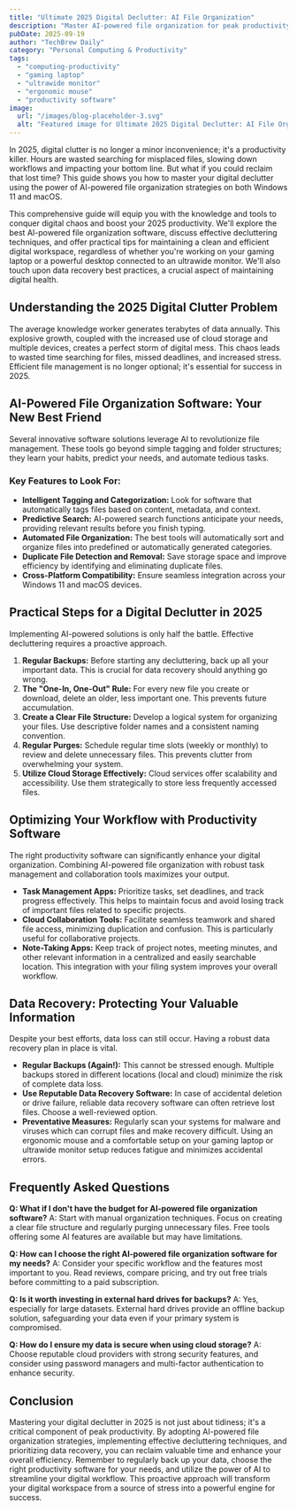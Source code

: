 ```yaml
---
title: "Ultimate 2025 Digital Declutter: AI File Organization"
description: "Master AI-powered file organization for peak productivity on Windows 11 & macOS in 2025.  Boost efficiency with this complete guide, even on your gaming laptop & ultrawide monitor!  Learn how to declutter and reclaim your time. Read now!"
pubDate: 2025-09-19
author: "TechBrew Daily"
category: "Personal Computing & Productivity"
tags:
  - "computing-productivity"
  - "gaming laptop"
  - "ultrawide monitor"
  - "ergonomic mouse"
  - "productivity software"
image:
  url: "/images/blog-placeholder-3.svg"
  alt: "Featured image for Ultimate 2025 Digital Declutter: AI File Organization"
---
```


In 2025, digital clutter is no longer a minor inconvenience; it's a productivity killer.  Hours are wasted searching for misplaced files, slowing down workflows and impacting your bottom line. But what if you could reclaim that lost time?  This guide shows you how to master your digital declutter using the power of AI-powered file organization strategies on both Windows 11 and macOS.

This comprehensive guide will equip you with the knowledge and tools to conquer digital chaos and boost your 2025 productivity. We'll explore the best AI-powered file organization software, discuss effective decluttering techniques, and offer practical tips for maintaining a clean and efficient digital workspace, regardless of whether you're working on your gaming laptop or a powerful desktop connected to an ultrawide monitor.  We'll also touch upon data recovery best practices, a crucial aspect of maintaining digital health.

## Understanding the 2025 Digital Clutter Problem

The average knowledge worker generates terabytes of data annually.  This explosive growth, coupled with the increased use of cloud storage and multiple devices, creates a perfect storm of digital mess.  This chaos leads to wasted time searching for files, missed deadlines, and increased stress.  Efficient file management is no longer optional; it's essential for success in 2025.


## AI-Powered File Organization Software: Your New Best Friend

Several innovative software solutions leverage AI to revolutionize file management.  These tools go beyond simple tagging and folder structures; they learn your habits, predict your needs, and automate tedious tasks.

### Key Features to Look For:

* **Intelligent Tagging and Categorization:**  Look for software that automatically tags files based on content, metadata, and context.
* **Predictive Search:**  AI-powered search functions anticipate your needs, providing relevant results before you finish typing.
* **Automated File Organization:**  The best tools will automatically sort and organize files into predefined or automatically generated categories.
* **Duplicate File Detection and Removal:**  Save storage space and improve efficiency by identifying and eliminating duplicate files.
* **Cross-Platform Compatibility:** Ensure seamless integration across your Windows 11 and macOS devices.


## Practical Steps for a Digital Declutter in 2025

Implementing AI-powered solutions is only half the battle.  Effective decluttering requires a proactive approach.

1. **Regular Backups:**  Before starting any decluttering, back up all your important data.  This is crucial for data recovery should anything go wrong.
2. **The "One-In, One-Out" Rule:** For every new file you create or download, delete an older, less important one.  This prevents future accumulation.
3. **Create a Clear File Structure:** Develop a logical system for organizing your files.  Use descriptive folder names and a consistent naming convention.
4. **Regular Purges:** Schedule regular time slots (weekly or monthly) to review and delete unnecessary files.  This prevents clutter from overwhelming your system.
5. **Utilize Cloud Storage Effectively:** Cloud services offer scalability and accessibility.  Use them strategically to store less frequently accessed files.


## Optimizing Your Workflow with Productivity Software

The right productivity software can significantly enhance your digital organization.  Combining AI-powered file organization with robust task management and collaboration tools maximizes your output.

* **Task Management Apps:**  Prioritize tasks, set deadlines, and track progress effectively. This helps to maintain focus and avoid losing track of important files related to specific projects.
* **Cloud Collaboration Tools:** Facilitate seamless teamwork and shared file access, minimizing duplication and confusion.  This is particularly useful for collaborative projects.
* **Note-Taking Apps:**  Keep track of project notes, meeting minutes, and other relevant information in a centralized and easily searchable location. This integration with your filing system improves your overall workflow.



##  Data Recovery: Protecting Your Valuable Information

Despite your best efforts, data loss can still occur.  Having a robust data recovery plan in place is vital.

* **Regular Backups (Again!):** This cannot be stressed enough.  Multiple backups stored in different locations (local and cloud) minimize the risk of complete data loss.
* **Use Reputable Data Recovery Software:** In case of accidental deletion or drive failure, reliable data recovery software can often retrieve lost files.  Choose a well-reviewed option.
* **Preventative Measures:** Regularly scan your systems for malware and viruses which can corrupt files and make recovery difficult.  Using an ergonomic mouse and a comfortable setup on your gaming laptop or ultrawide monitor setup reduces fatigue and minimizes accidental errors.

## Frequently Asked Questions

**Q: What if I don't have the budget for AI-powered file organization software?**
A:  Start with manual organization techniques.  Focus on creating a clear file structure and regularly purging unnecessary files.  Free tools offering some AI features are available but may have limitations.

**Q: How can I choose the right AI-powered file organization software for my needs?**
A: Consider your specific workflow and the features most important to you.  Read reviews, compare pricing, and try out free trials before committing to a paid subscription.

**Q: Is it worth investing in external hard drives for backups?**
A: Yes, especially for large datasets.  External hard drives provide an offline backup solution, safeguarding your data even if your primary system is compromised.

**Q:  How do I ensure my data is secure when using cloud storage?**
A: Choose reputable cloud providers with strong security features, and consider using password managers and multi-factor authentication to enhance security.


## Conclusion

Mastering your digital declutter in 2025 is not just about tidiness; it's a critical component of peak productivity.  By adopting AI-powered file organization strategies, implementing effective decluttering techniques, and prioritizing data recovery, you can reclaim valuable time and enhance your overall efficiency. Remember to regularly back up your data, choose the right productivity software for your needs, and utilize the power of AI to streamline your digital workflow.  This proactive approach will transform your digital workspace from a source of stress into a powerful engine for success.